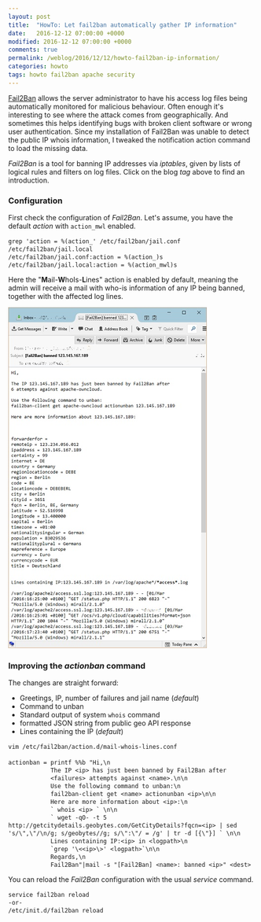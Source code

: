 ```yaml
---
layout: post
title:  "HowTo: Let fail2ban automatically gather IP information"
date:   2016-12-12 07:00:00 +0000
modified: 2016-12-12 07:00:00 +0000 
comments: true
permalink: /weblog/2016/12/12/howto-fail2ban-ip-information/
categories: howto
tags: howto fail2ban apache security
---
```


[Fail2Ban][f2b] allows the server administrator to have his access log files being automatically monitored for malicious behaviour. Often enough it's interesting to see where the attack comes from geographically. And sometimes this helps identifying bugs with broken client software or wrong user authentication. Since my installation of Fail2Ban was unable to detect the public IP whois information, I tweaked the notification action command to load the missing data.


<!--more-->

*Fail2Ban* is a tool for banning IP addresses via *iptables*, given by lists of logical rules and filters on log files. Click on the blog *tag* above to find an introduction.


### Configuration

First check the configuration of *Fail2Ban*. Let's assume, you have the default *action* with `action_mwl` enabled.  

```
grep 'action = %(action_' /etc/fail2ban/jail.conf /etc/fail2ban/jail.local
/etc/fail2ban/jail.conf:action = %(action_)s
/etc/fail2ban/jail.local:action = %(action_mwl)s
```

Here the "**M**ail-**W**hoIs-**L**ines" action is enabled by default, meaning the admin will receive a mail with who-is information of any IP being banned, together with the affected log lines.


![fail2banmail][mail]

 
### Improving the *actionban* command

The changes are straight forward:

 - Greetings, IP, number of failures and jail name (*default*)
 - Command to unban
 - Standard output of system `whois` command
 - formatted JSON string from public geo API response
 - Lines containing the IP (*default*)

 
```
vim /etc/fail2ban/action.d/mail-whois-lines.conf
 
actionban = printf %%b "Hi,\n
            The IP <ip> has just been banned by Fail2Ban after
            <failures> attempts against <name>.\n\n
			Use the following command to unban:\n
			fail2ban-client get <name> actionunban <ip>\n\n
            Here are more information about <ip>:\n
            ` whois <ip> ` \n\n
            ` wget -qO- -t 5 http://getcitydetails.geobytes.com/GetCityDetails?fqcn=<ip> | sed 's/\",\"/\n/g; s/geobytes//g; s/\":\"/ = /g' | tr -d [{\"}] ` \n\n
            Lines containing IP:<ip> in <logpath>\n
            `grep '\<<ip>\>' <logpath>`\n\n
            Regards,\n
            Fail2Ban"|mail -s "[Fail2Ban] <name>: banned <ip>" <dest>
```
			
You can reload the *Fail2Ban* configuration with the usual *service* command.

```
service fail2ban reload
-or-
/etc/init.d/fail2ban reload
```


 

[f2b]: http://www.fail2ban.org/
[mail]: /content-images/fail2banmail.jpg